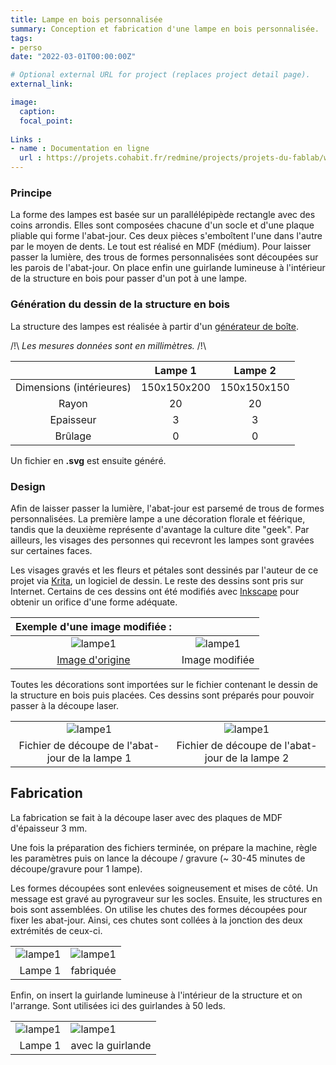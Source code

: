 ```yaml
---
title: Lampe en bois personnalisée
summary: Conception et fabrication d'une lampe en bois personnalisée.
tags:
- perso
date: "2022-03-01T00:00:00Z"

# Optional external URL for project (replaces project detail page).
external_link: 

image:
  caption: 
  focal_point: 
  
Links :
- name : Documentation en ligne
  url : https://projets.cohabit.fr/redmine/projects/projets-du-fablab/wiki/Lampe_personnalis%C3%A9e
---
```


### Principe

La forme des lampes est basée sur un parallélépipède rectangle avec des coins arrondis. Elles sont composées chacune d'un socle et d'une plaque pliable qui forme l'abat-jour. Ces deux pièces s'emboîtent l'une dans l'autre par le moyen de dents. Le tout est réalisé en MDF (médium). Pour laisser passer la lumière, des trous de formes personnalisées sont découpées sur les parois de l'abat-jour. On place enfin une guirlande lumineuse à l'intérieur de la structure en bois pour passer d'un pot à une lampe.

### Génération du dessin de la structure en bois

La structure des lampes est réalisée à partir d'un [générateur de boîte](https://www.festi.info/boxes.py/RoundedBox?language=fr).

/!\ _Les mesures données sont en millimètres._ /!\

||Lampe 1|Lampe 2|
|:---:|:---:|:---:|
|Dimensions (intérieures)|150x150x200|150x150x150|
|Rayon|20|20|
|Epaisseur|3|3|
|Brûlage|0|0|

Un fichier en **.svg** est ensuite généré.

### Design

Afin de laisser passer la lumière, l'abat-jour est parsemé de trous de formes personnalisées. La première lampe a une décoration florale et féérique, tandis que la deuxième représente d'avantage la culture dite "geek". Par ailleurs, les visages des personnes qui recevront les lampes sont gravées sur certaines faces.

Les visages gravés et les fleurs et pétales sont dessinés par l'auteur de ce projet via [Krita](https://krita.org/fr/), un logiciel de dessin. Le reste des dessins sont pris sur Internet. Certains de ces dessins ont été modifiés avec [Inkscape](https://inkscape.org/fr/) pour obtenir un orifice d'une forme adéquate.

|                         Exemple d'une image modifiée :                          |                                                   |
|:-------------------------------------------------------------------------------:|:-------------------------------------------------:|
|               ![lampe1](/lea_jean/img/fee.jpg "Image d'origine")                |![lampe1](/lea_jean/img/fee3.png "Image modifiée") |
|[Image d'origine](https://m.media-amazon.com/images/I/61yB8rinC2L._AC_SS450_.jpg)|                  Image modifiée                   |

Toutes les décorations sont importées sur le fichier contenant le dessin de la structure en bois puis placées. Ces dessins sont préparés pour pouvoir passer à la découpe laser.

|||
|:---:|:---:|
|![lampe1](/lea_jean/img/fichier-decoupe-lampe.png "Fichier de découpe de l'abat-jour de la lampe 1")|![lampe1](/lea_jean/img/fichier-decoupe-lampe2.png "Fichier de découpe de l'abat-jour de la lampe 2")|
|Fichier de découpe de l'abat-jour de la lampe 1|Fichier de découpe de l'abat-jour de la lampe 2|

## Fabrication

La fabrication se fait à la découpe laser avec des plaques de MDF d'épaisseur 3 mm.

Une fois la préparation des fichiers terminée, on prépare la machine, règle les paramètres puis on lance la découpe / gravure (~ 30-45 minutes de découpe/gravure pour 1 lampe).

Les formes découpées sont enlevées soigneusement et mises de côté. Un message est gravé au pyrograveur sur les socles. Ensuite, les structures en bois sont assemblées. On utilise les chutes des formes découpées pour fixer les abat-jour. Ainsi, ces chutes sont collées à la jonction des deux extrémités de ceux-ci.

|||
|---:|:---|
|![lampe1](/lea_jean/img/lampefam1.jpg "Lampe 1") |![lampe1](/lea_jean/img/lampefam2.jpg "Lampe 1") |
|Lampe 1|fabriquée|

Enfin, on insert la guirlande lumineuse à l'intérieur de la structure et on l'arrange. Sont utilisées ici des guirlandes à 50 leds.

|||
|---:|:---|
|![lampe1](/lea_jean/img/lampefam3.jpg "Lampe 1") |![lampe1](/lea_jean/img/lampefam4.jpg "Lampe 1") |
|Lampe 1|avec la guirlande|
